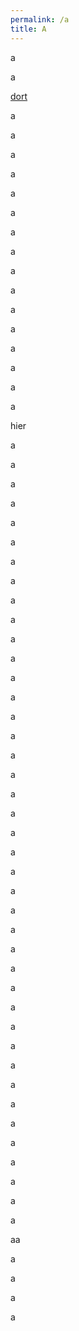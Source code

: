 ```yaml
---
permalink: /a
title: A
---
```

a

a

[](#hier)[dort](#hier)

a

a

a

a

a

a

a

a

a

a

a

a

a

a

a

a

<div class="named-anchor" id="hier"></div>

hier

a

a

a

a

a

a

a

a

a

a

a

a

a

a

a

a

a

a

a

a

a

a

a

a

a

a

a

a

a

a

a

a

a

a

a

a

a

a

a

a

a

aa

a

a

a

a
